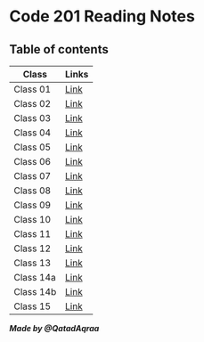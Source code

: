 # Code 201 Reading Notes
## Table of contents

Class      | Links
---------  | ------------
Class 01   | [Link](https://qatadaqraa.github.io/reading-notes/Class01)
Class 02   | [Link](https://qatadaqraa.github.io/reading-notes/Class02)
Class 03   | [Link](https://qatadaqraa.github.io/reading-notes/Class03)
Class 04   | [Link](https://qatadaqraa.github.io/reading-notes/Class04)
Class 05   | [Link](https://qatadaqraa.github.io/reading-notes/Class05)
Class 06   | [Link](https://qatadaqraa.github.io/reading-notes/Class06)
Class 07   | [Link](https://qatadaqraa.github.io/reading-notes/Class07)
Class 08   | [Link](https://qatadaqraa.github.io/reading-notes/Class08)
Class 09   | [Link](https://qatadaqraa.github.io/reading-notes/Class09)
Class 10   | [Link](https://qatadaqraa.github.io/reading-notes/Class10)
Class 11   | [Link](https://qatadaqraa.github.io/reading-notes/Class11)
Class 12   | [Link](https://qatadaqraa.github.io/reading-notes/Class12)
Class 13   | [Link](https://qatadaqraa.github.io/reading-notes/Class13)
Class 14a  | [Link](https://qatadaqraa.github.io/reading-notes/Class14a)
Class 14b  | [Link](https://qatadaqraa.github.io/reading-notes/Class14b)
Class 15   | [Link](https://qatadaqraa.github.io/reading-notes/Class15)

***Made by @QatadAqraa***